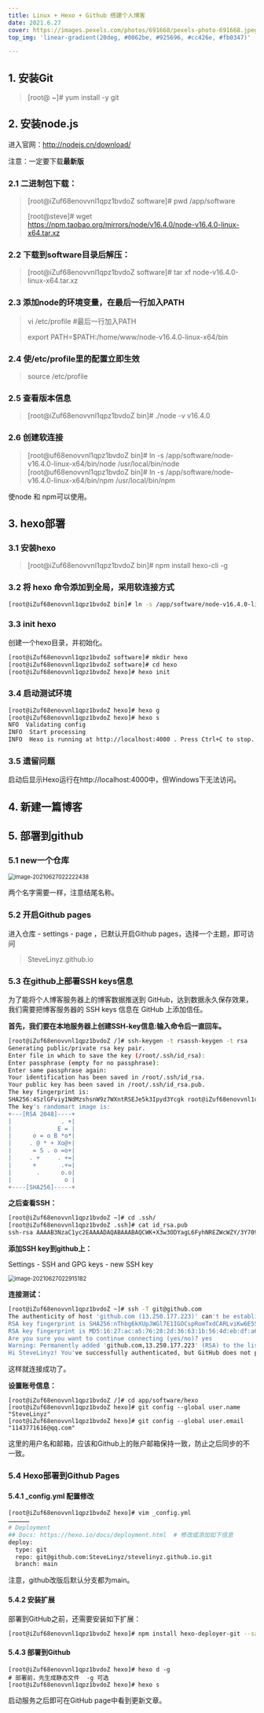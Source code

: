 ```yaml
---
title: Linux + Hexo + Github 搭建个人博客
date: 2021.6.27
cover: https://images.pexels.com/photos/691668/pexels-photo-691668.jpeg?auto=compress&cs=tinysrgb&dpr=2&w=500
top_img: 'linear-gradient(20deg, #0062be, #925696, #cc426e, #fb0347)'

---
```




## 1.  安装Git

> [root@ ~]# yum install -y git  

## 2.  安装node.js

进入官网：http://nodejs.cn/download/ 

注意：一定要下载**最新版**

### 2.1 二进制包下载：

> [root@iZuf68enovvnl1qpz1bvdoZ software]# pwd
> /app/software
>
> [root@steve]# wget https://npm.taobao.org/mirrors/node/v16.4.0/node-v16.4.0-linux-x64.tar.xz

### 2.2 下载到software目录后解压：

> [root@iZuf68enovvnl1qpz1bvdoZ software]# tar xf node-v16.4.0-linux-x64.tar.xz 

### 2.3 添加node的环境变量，在最后一行加入PATH

> vi /etc/profile #最后一行加入PATH 
>
> export PATH=$PATH:/home/www/node-v16.4.0-linux-x64/bin

### 2.4 使/etc/profile里的配置立即生效

> source /etc/profile

### 2.5 查看版本信息

> [root@iZuf68enovvnl1qpz1bvdoZ bin]# ./node -v
> v16.4.0

### 2.6 创建软连接

> [root@uf68enovvnl1qpz1bvdoZ bin]# ln -s /app/software/node-v16.4.0-linux-x64/bin/node /usr/local/bin/node
> [root@uf68enovvnl1qpz1bvdoZ bin]# ln -s /app/software/node-v16.4.0-linux-x64/bin/npm /usr/local/bin/npm

使node 和 npm可以使用。

## 3.  hexo部署

### 3.1 安装hexo

> [root@iZuf68enovvnl1qpz1bvdoZ bin]# npm install hexo-cli -g

### 3.2 将 hexo 命令添加到全局，采用软连接方式

``` bash
[root@iZuf68enovvnl1qpz1bvdoZ bin]# ln -s /app/software/node-v16.4.0-linux-x64/lib/node_modules/hexo-cli/bin/hexo /usr/local/bin/hexo
```

### 3.3 init hexo

创建一个hexo目录，并初始化。

```bash 
[root@iZuf68enovvnl1qpz1bvdoZ software]# mkdir hexo
[root@iZuf68enovvnl1qpz1bvdoZ software]# cd hexo
[root@iZuf68enovvnl1qpz1bvdoZ hexo]# hexo init
```

### 3.4 启动测试环境

```bash
[root@iZuf68enovvnl1qpz1bvdoZ hexo]# hexo g
[root@iZuf68enovvnl1qpz1bvdoZ hexo]# hexo s
NFO  Validating config
INFO  Start processing
INFO  Hexo is running at http://localhost:4000 . Press Ctrl+C to stop.
```

### 3.5 遗留问题

启动后显示Hexo运行在http://localhost:4000中，但Windows下无法访问。

## 4. 新建一篇博客

## 5. 部署到github

### 5.1 new一个仓库

<img src="https://raw.githubusercontent.com/SteveLinyz/image-host-for-typora/master/img/20210627022222.png" alt="image-20210627022222438" style="zoom:80%;" />

两个名字需要一样，注意结尾名称。

### 5.2 开启Github pages

进入仓库 - settings - page ，已默认开启Github pages，选择一个主题，即可访问

> SteveLinyz.github.io

### 5.3 在github上部署SSH keys信息

为了能将个人博客服务器上的博客数据推送到 GitHub，达到数据永久保存效果，我们需要把博客服务器的 SSH keys 信息在 GitHub 上添加信任。

**首先，我们要在本地服务器上创建SSH-key信息:输入命令后一直回车。**

```bash
[root@iZuf68enovvnl1qpz1bvdoZ /]# ssh-keygen -t rsassh-keygen -t rsa
Generating public/private rsa key pair.
Enter file in which to save the key (/root/.ssh/id_rsa): 
Enter passphrase (empty for no passphrase): 
Enter same passphrase again: 
Your identification has been saved in /root/.ssh/id_rsa.
Your public key has been saved in /root/.ssh/id_rsa.pub.
The key fingerprint is:
SHA256:4SzlGFviy1NdMzshsnW9z7WXntRSEJe5k3Ipyd3Ycgk root@iZuf68enovvnl1qpz1bvdoZ
The key's randomart image is:
+---[RSA 2048]----+
|              . +|
|             E = |
|      o = o B *o*|
|     . @ * + Xo@+|
|      = S . o =o+|
|     . +     . +=|
|      +       .+=|
|       .      o.o|
|               o |
+----[SHA256]-----+
```

**之后查看SSH：**

```bash
[root@iZuf68enovvnl1qpz1bvdoZ ~]# cd .ssh/
[root@iZuf68enovvnl1qpz1bvdoZ .ssh]# cat id_rsa.pub
ssh-rsa AAAAB3NzaC1yc2EAAAADAQABAAABAQCWK+X3w3ODYagL6FyhNREZWcWZY/3Y709GKYXVFZrXTsJx/zDVOtKKQW97WIX8Nw4/36jo6AY9jWKWwEyjiuTBQILmq9imowBHETVS5ETqbZlINY2oUmyfY9IVlBAJ/paERzQ2kik/8Fi5RralQddAQV9k3/L/tTHY1CPxS+W6zFksfH2kgvpDGZBK5PvCjKHxFaYnN5wBjfGt5HIbVoeHFlg8XMNCbwPBEPweDUWsAncfA4cJ+1doNdah0jcQM3LwVIsel2itEKnwq8WuHkR+DEGpRxA1Xon+tWNHvY9tnFWZf3/8jWY36W4EK5Rwqw2aELeVGvKnS4ybH7EPk7tP root@iZuf68enovvnl1qpz1bvdoZ
```

**添加SSH key到github上：**

Settings - SSH and GPG keys - new SSH key

<img src="https://raw.githubusercontent.com/SteveLinyz/image-host-for-typora/master/img/20210627022915.png" alt="image-20210627022915182" style="zoom:80%;" />

**连接测试：**

```bash
[root@iZuf68enovvnl1qpz1bvdoZ ~]# ssh -T git@github.com
The authenticity of host 'github.com (13.250.177.223)' can't be established.
RSA key fingerprint is SHA256:nThbg6kXUpJWGl7E1IGOCspRomTxdCARLviKw6E5SY8.
RSA key fingerprint is MD5:16:27:ac:a5:76:28:2d:36:63:1b:56:4d:eb:df:a6:48.
Are you sure you want to continue connecting (yes/no)? yes
Warning: Permanently added 'github.com,13.250.177.223' (RSA) to the list of known hosts.
Hi SteveLinyz! You've successfully authenticated, but GitHub does not provide shell access.
```

这样就连接成功了。

**设置账号信息：**

```bahs
[root@iZuf68enovvnl1qpz1bvdoZ /]# cd app/software/hexo
[root@iZuf68enovvnl1qpz1bvdoZ hexo]# git config --global user.name "SteveLinyz"
[root@iZuf68enovvnl1qpz1bvdoZ hexo]# git config --global user.email "1143771616@qq.com"
```

这里的用户名和邮箱，应该和Github上的账户邮箱保持一致，防止之后同步的不一致。

### 5.4 Hexo部署到Github Pages

#### 5.4.1 _config.yml 配置修改

```bash
[root@iZuf68enovvnl1qpz1bvdoZ hexo]# vim _config.yml
………………
# Deployment
## Docs: https://hexo.io/docs/deployment.html  # 修改或添加如下信息
deploy:
  type: git
  repo: git@github.com:SteveLinyz/stevelinyz.github.io.git
  branch: main
```

注意，github改版后默认分支都为main。

#### 5.4.2 安装扩展

部署到GitHub之前，还需要安装如下扩展：

```bash
[root@iZuf68enovvnl1qpz1bvdoZ hexo]# npm install hexo-deployer-git --save
```

#### 5.4.3 部署到Github

```bahs
[root@iZuf68enovvnl1qpz1bvdoZ hexo]# hexo d -g 
# 部署前，先生成静态文件  -g 可选
[root@iZuf68enovvnl1qpz1bvdoZ hexo]# hexo s
```

启动服务之后即可在GitHub page中看到更新文章。
